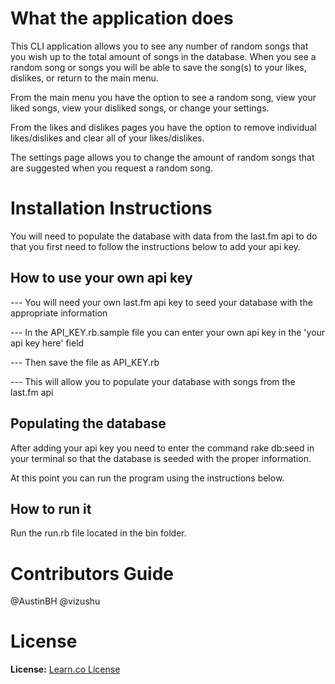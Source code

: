 # What the application does

This CLI application allows you to see any number of random songs that you wish
up to the total amount of songs in the database. When you see a random song or
songs you will be able to save the song(s) to your likes, dislikes, or return to
the main menu.

From the main menu you have the option to see a random song, view your liked
songs, view your disliked songs, or change your settings.

From the likes and dislikes pages you have the option to remove individual
likes/dislikes and clear all of your likes/dislikes.

The settings page allows you to change the amount of random songs that are
suggested when you request a random song.

# Installation Instructions

You will need to populate the database with data from the last.fm api to do that
you first need to follow the instructions below to add your api key.

## How to use your own api key
 --- You will need your own last.fm api key to seed your database with the
 appropriate information

 --- In the API_KEY.rb.sample file you can enter your own api key in the
 'your api key here' field

 --- Then save the file as API_KEY.rb

 --- This will allow you to populate your database with songs from the last.fm
 api

## Populating the database

After adding your api key you need to enter the command rake db:seed in your
terminal so that the database is seeded with the proper information.

At this point you can run the program using the instructions below.

## How to run it

Run the run.rb file located in the bin folder.

# Contributors Guide

@AustinBH
@vizushu

# License

**License:** [Learn.co License](http://learn.co/content-license)
